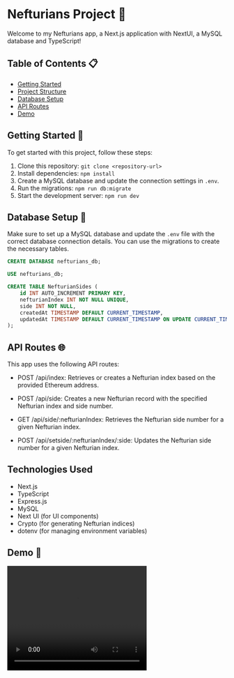 # Nefturians Project 🚀

Welcome to my Nefturians app, a Next.js application with NextUI, a MySQL database and TypeScript!

## Table of Contents 📋

- [Getting Started](#getting-started-rocket)
- [Project Structure](#project-structure-file_folder)
- [Database Setup](#database-setup-database)
- [API Routes](#api-routes-api)
- [Demo](#demo)

## Getting Started 🚀

To get started with this project, follow these steps:

1. Clone this repository: `git clone <repository-url>`
2. Install dependencies: `npm install`
3. Create a MySQL database and update the connection settings in `.env`.
4. Run the migrations: `npm run db:migrate`
5. Start the development server: `npm run dev`

## Database Setup 🏢

Make sure to set up a MySQL database and update the `.env` file with the correct database connection details. You can use the migrations to create the necessary tables.

```sql
CREATE DATABASE nefturians_db;

USE nefturians_db;

CREATE TABLE NefturianSides (
    id INT AUTO_INCREMENT PRIMARY KEY,
    nefturianIndex INT NOT NULL UNIQUE,
    side INT NOT NULL,
    createdAt TIMESTAMP DEFAULT CURRENT_TIMESTAMP,
    updatedAt TIMESTAMP DEFAULT CURRENT_TIMESTAMP ON UPDATE CURRENT_TIMESTAMP
);
```

## API Routes 🌐
This app uses the following API routes:

- POST /api/index: Retrieves or creates a Nefturian index based on the provided Ethereum address.

- POST /api/side: Creates a new Nefturian record with the specified Nefturian index and side number.

- GET /api/side/:nefturianIndex: Retrieves the Nefturian side number for a given Nefturian index.

- POST /api/setside/:nefturianIndex/:side: Updates the Nefturian side number for a given Nefturian index.

## Technologies Used
- Next.js
- TypeScript
- Express.js
- MySQL
- Next UI (for UI components)
- Crypto (for generating Nefturian indices)
- dotenv (for managing environment variables)

## Demo 👾

<video width="320" height="240" controls>
  <source src="nefturians_demo.mov" type="video/mov">
  Your browser does not support the video tag.
</video>
